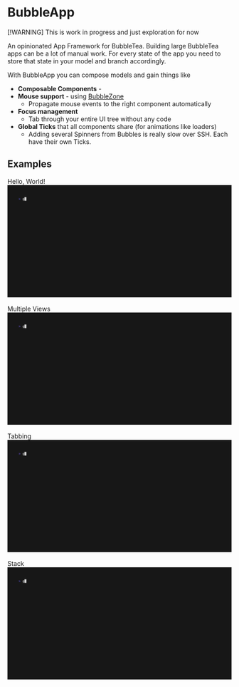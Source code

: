 # BubbleApp

[!WARNING]
This is work in progress and just exploration for now

An opinionated App Framework for BubbleTea. Building large BubbleTea apps can be a lot of manual work. For every state of the app you need to store that state in your model and branch accordingly.

With BubbleApp you can compose models and gain things like

- **Composable Components** -
- **Mouse support** - using [BubbleZone](https://github.com/lrstanley/bubblezone)
  - Propagate mouse events to the right component automatically
- **Focus management**
  - Tab through your entire UI tree without any code
- **Global Ticks** that all components share (for animations like loaders)
  - Adding several Spinners from Bubbles is really slow over SSH. Each have their own Ticks.

## Examples

Hello, World!
![Tabbing](./examples/hello-world/demo.gif)

Multiple Views
![Multiple Views](./examples/multiple-views/demo.gif)

Tabbing
![Tabbing](./examples/tabbing/demo.gif)

Stack
![Stack](./examples/stack/demo.gif)
